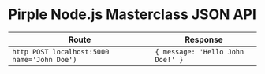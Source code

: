 # Pirple Node.js Masterclass JSON API

| Route | Response |
|-------|----------|
|`http POST localhost:5000 name='John Doe')` | `{ message: 'Hello John Doe!' }` |
